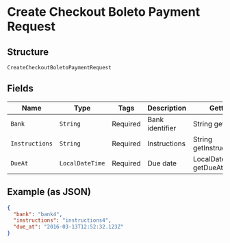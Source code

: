 
# Create Checkout Boleto Payment Request

## Structure

`CreateCheckoutBoletoPaymentRequest`

## Fields

| Name | Type | Tags | Description | Getter | Setter |
|  --- | --- | --- | --- | --- | --- |
| `Bank` | `String` | Required | Bank identifier | String getBank() | setBank(String bank) |
| `Instructions` | `String` | Required | Instructions | String getInstructions() | setInstructions(String instructions) |
| `DueAt` | `LocalDateTime` | Required | Due date | LocalDateTime getDueAt() | setDueAt(LocalDateTime dueAt) |

## Example (as JSON)

```json
{
  "bank": "bank4",
  "instructions": "instructions4",
  "due_at": "2016-03-13T12:52:32.123Z"
}
```

